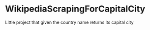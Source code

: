 # WikipediaScrapingForCapitalCity
Little project that given the country name returns its capital city
